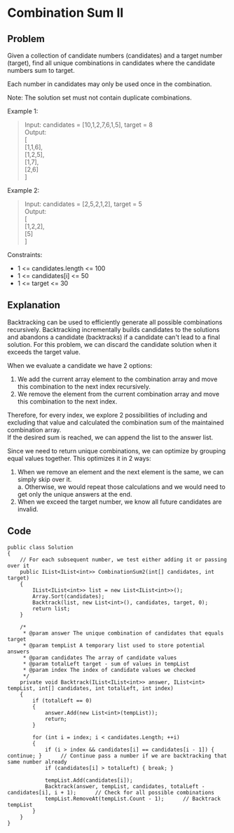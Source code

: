 # Combination Sum II

## Problem
Given a collection of candidate numbers (candidates) and a target number (target), find all unique combinations in candidates where the candidate numbers sum to target.

Each number in candidates may only be used once in the combination.

Note: The solution set must not contain duplicate combinations.

Example 1:  
>Input: candidates = [10,1,2,7,6,1,5], target = 8  
>Output:   
>[  
>[1,1,6],  
>[1,2,5],  
>[1,7],  
>[2,6]  
>]  

Example 2:  
>Input: candidates = [2,5,2,1,2], target = 5  
>Output:  
>[  
>[1,2,2],  
>[5]  
>]  

Constraints:  
* 1 <= candidates.length <= 100
* 1 <= candidates[i] <= 50
* 1 <= target <= 30

## Explanation
Backtracking can be used to efficiently generate all possible combinations recursively. Backtracking incrementally builds candidates to the solutions and abandons a candidate (backtracks) if a candidate can't lead to a final solution. For this problem, we can discard the candidate solution when it exceeds the target value.

When we evaluate a candidate we have 2 options:
1. We add the current array element to the combination array and move this combination to the next index recursively.  
2. We remove the element from the current combination array and move this combination to the next index.

Therefore, for every index, we explore 2 possibilities of including and excluding that value and calculated the combination sum of the maintained combination array.  
If the desired sum is reached, we can append the list to the answer list.

Since we need to return unique combinations, we can optimize by grouping equal values together. This optimizes it in 2 ways:
1. When we remove an element and the next element is the same, we can simply skip over it.  
 a. Otherwise, we would repeat those calculations and we would need to get only the unique answers at the end.
2. When we exceed the target number, we know all future candidates are invalid.

## Code
```
public class Solution
{
    // For each subsequent number, we test either adding it or passing over it
    public IList<IList<int>> CombinationSum2(int[] candidates, int target)
    {
        IList<IList<int>> list = new List<IList<int>>();
        Array.Sort(candidates);
        Backtrack(list, new List<int>(), candidates, target, 0);
        return list;
    }

    /*
     * @param answer The unique combination of candidates that equals target
     * @param tempList A temporary list used to store potential answers
     * @param candidates The array of candidate values
     * @param totalLeft target - sum of values in tempList
     * @param index The index of candidate values we checked
     */
    private void Backtrack(IList<IList<int>> answer, IList<int> tempList, int[] candidates, int totalLeft, int index)
    {
        if (totalLeft == 0)
        {
            answer.Add(new List<int>(tempList));
            return;
        }

        for (int i = index; i < candidates.Length; ++i)
        {
            if (i > index && candidates[i] == candidates[i - 1]) { continue; }      // Continue pass a number if we are backtracking that same number already
            if (candidates[i] > totalLeft) { break; }

            tempList.Add(candidates[i]);
            Backtrack(answer, tempList, candidates, totalLeft - candidates[i], i + 1);      // Check for all possible combinations
            tempList.RemoveAt(tempList.Count - 1);      // Backtrack tempList
        }
    }
}
```